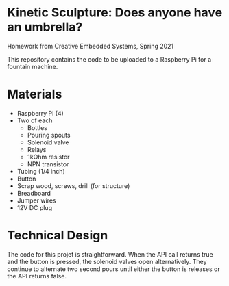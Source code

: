 # Kinetic Sculpture: Does anyone have an umbrella? 
Homework from Creative Embedded Systems, Spring 2021

This repository contains the code to be uploaded to a Raspberry Pi for a fountain machine.
# Materials
- Raspberry Pi (4)
- Two of each
  - Bottles
  - Pouring spouts
  - Solenoid valve
  - Relays
  - 1kOhm resistor
  - NPN transistor
- Tubing (1/4 inch)
- Button
- Scrap wood, screws, drill (for structure)
- Breadboard
- Jumper wires
- 12V DC plug

# Technical Design

The code for this projet is straightforward. When the API call returns true and the button is pressed, the solenoid valves open alternatively. They continue to alternate two second pours until either the button is releases or the API returns false.
